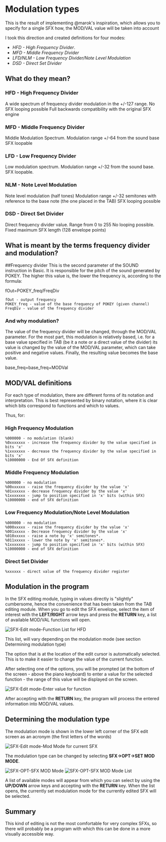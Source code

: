 # Modulation types

This is the result of implementing @marok's inspiration, which allows you to specify for a single SFX how, the MOD/VAL value will be taken into account

I took this direction and created definitions for four modes:

- *HFD - High Frequency Divider*.
- *MFD - Middle Frequency Divider*
- *LFD/NLM - Low Frequency Divider/Note Level Modulation*
- *DSD - Direct Set Divider*

## What do they mean?

### HFD - High Frequency Divider
A wide spectrum of frequency divider modulation in the +/-127 range.
No SFX looping possible
Full backwards compatibility with the original SFX engine

### MFD - Middle Frequency Divider
Middle Modulation Spectrum.
Modulation range +/-64 from the sound base
SFX loopable

### LFD - Low Frequency Divider
Low modulation spectrum.
Modulation range +/-32 from the sound base.
SFX loopable.

### NLM - Note Level Modulation
Note level modulation (half tones)
Modulation range +/-32 semitones with reference to the base note (the one placed in the TAB)
SFX looping possible

### DSD - Direct Set Divider
Direct frequency divider value.
Range from 0 to 255
No looping possible.
Fixed maximum SFX length (128 envelope points)

## What is meant by the terms frequency divider and modulation?
##Frequency divider
This is the second parameter of the SOUND instruction in Basic. It is responsible for the pitch of the sound generated by POKEY. The higher this value is, the lower the frequency is, according to the formula:

fOut=POKEY_freq/FreqDiv

~~~
fOut - output frequency
POKEY_freq - value of the base frequency of POKEY (given channel)
FreqDiv - value of the frequency divider
~~~

### And why modulation?
The value of the frequency divider will be changed, through the MOD/VAL parameter. For the most part, this modulation is relatively based, i.e. for a base value specified in TAB (be it a note or a direct value of the divider) its value is changed by the value of the MOD/VAL parameter, which can take positive and negative values. Finally, the resulting value becomes the base value.

base_freq=base_freq+MODVal

## MOD/VAL definitions
For each type of modulation, there are different forms of its notation and interpretation. This is best represented by binary notation, where it is clear which bits correspond to functions and which to values.

Thus, for:

### High Frequency Modulation

~~~
%000000 - no modulation (blank)
%0xxxxxxx - increase the frequency divider by the value specified in bits 'x'
%1xxxxxxx - decrease the frequency divider by the value specified in bits 'x'
%10000000 - End Of SFX definition
~~~

### Middle Frequency Modulation

~~~
%000000 - no modulation
%00xxxxxx - raise the frequency divider by the value 'x'
%01xxxxxx - decrease frequency divider by the value 'x'
%1xxxxxxx - jump to position specified in 'x' bits (within SFX)
%10000000 - end of SFX definition
~~~

### Low Frequency Modulation/Note Level Modulation

~~~
%000000 - no modulation
%000xxxxx - raise the frequency divider by the value 'x'
%001xxxxx - Decrease frequency divider by the value 'x'
%010xxxxx - raise a note by 'x' semitones*.
%011xxxxx - lower the note by 'x' semitones*.
%1xxxxxxx - jump to position specified in 'x' bits (within SFX)
%10000000 - end of SFX definition
~~~

### Direct Set Divider

~~~
%xxxxxx - direct value of the frequency divider register
~~~

## Modulation in the program

In the SFX editing module, typing in values directly is "slightly" cumbersome, hence the convenience that has been taken from the TAB editing module.
When you go to edit the SFX envelope, select the item of interest with the __LEFT/RIGHT__ arrow keys and press the __RETURN__ key, a list of available MOD/VAL functions will open.

![SFX-Edit mode-Function List for HFD](./SFX-Edit_mode-Function_List_for_HFD.png)

This list, will vary depending on the modulation mode (see section Determining modulation type)

The option that is at the location of the edit cursor is automatically selected. This is to make it easier to change the value of the current function.

After selecting one of the options, you will be prompted (at the bottom of the screen - above the piano keyboard) to enter a value for the selected function - the range of this value will be displayed on the screen.

![SFX-Edit mode-Enter value for function](./SFX-Edit_mode-Enter_value_for_function.png)

After accepting with the __RETURN__ key, the program will process the entered information into MOD/VAL values.

## Determining the modulation type

The modulation mode is shown in the lower left corner of the SFX edit screen as an acronym (the first letters of the words)

![SFX-Edit mode-Mod Mode for current SFX](./SFX-Edit_mode-Mod_Mode_for_current_SFX.png)

The modulation type can be changed by selecting __SFX->OPT->SET MOD MODE__.

![SFX-OPT-SFX MOD Mode](./SFX-OPT-SFX_MOD_Mode.png) ![SFX-OPT-SFX MOD Mode List](./SFX-OPT-SFX_MOD_Mode_List.png)

A list of available modes will appear from which you can select by using the __UP/DOWN__ arrow keys and accepting with the __RETURN__ key. When the list opens, the currently set modulation mode for the currently edited SFX will be selected.

## Summary

This kind of editing is not the most comfortable for very complex SFXs, so there will probably be a program with which this can be done in a more visually accessible way.
